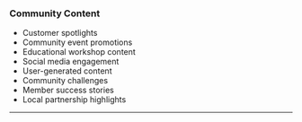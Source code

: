 ### Community Content
- Customer spotlights
- Community event promotions
- Educational workshop content
- Social media engagement
- User-generated content
- Community challenges
- Member success stories
- Local partnership highlights

---
